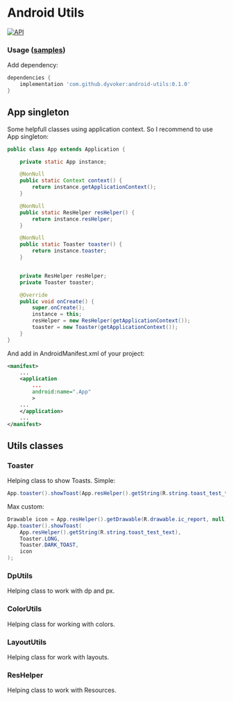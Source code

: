 # Android Utils
[![API](https://img.shields.io/badge/API-14%2B-brightgreen.svg?style=flat)](https://android-arsenal.com/api?level=14)

### Usage ([samples](https://github.com/dyvoker/android-utils/tree/master/sample))
Add dependency:
```gradle
dependencies {
    implementation 'com.github.dyvoker:android-utils:0.1.0'
}
```

## App singleton
Some helpfull classes using application context.
So I recommend to use App singleton:
```java
public class App extends Application {

    private static App instance;

    @NonNull
	public static Context context() {
	    return instance.getApplicationContext();
	}

	@NonNull
	public static ResHelper resHelper() {
		return instance.resHelper;
	}

	@NonNull
	public static Toaster toaster() {
		return instance.toaster;
	}


	private ResHelper resHelper;
	private Toaster toaster;

	@Override
	public void onCreate() {
		super.onCreate();
		instance = this;
		resHelper = new ResHelper(getApplicationContext());
		toaster = new Toaster(getApplicationContext());
	}
}
```
And add in AndroidManifest.xml of your project:
```xml
<manifest>
    ...
    <application
        ...
        android:name=".App"
        >
    ...
    </application>
    ...
</manifest>
```

## Utils classes

### Toaster
Helping class to show Toasts.
Simple:
```java
App.toaster().showToast(App.resHelper().getString(R.string.toast_test_text), Toaster.LONG);
```

Max custom:
```java
Drawable icon = App.resHelper().getDrawable(R.drawable.ic_report, null);
App.toaster().showToast(
    App.resHelper().getString(R.string.toast_test_text),
    Toaster.LONG,
    Toaster.DARK_TOAST,
    icon
);
```

### DpUtils
Helping class to work with dp and px.

### ColorUtils
Helping class for working with colors.

### LayoutUtils
Helping class for work with layouts.

### ResHelper
Helping class to work with Resources.


